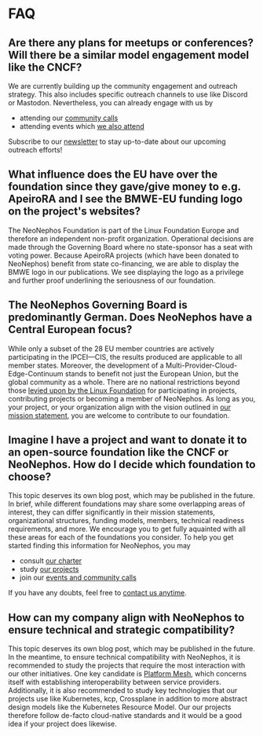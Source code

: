 # FAQ

## Are there any plans for meetups or conferences? Will there be a similar model engagement model like the CNCF?

We are currently building up the community engagement and outreach strategy. This also includes specific outreach channels to use like Discord or Mastodon. Nevertheless, you can already engage with us by

* attending our [community calls](https://neonephos.org/events/month/)
* attending events which [we also attend](https://neonephos.org/events/month/)

Subscribe to our [newsletter](https://lists.neonephos.org/g/newsletter) to stay up-to-date about our upcoming outreach efforts!

## What influence does the EU have over the foundation since they gave/give money to e.g. ApeiroRA and I see the BMWE-EU funding logo on the project's websites?

The NeoNephos Foundation is part of the Linux Foundation Europe and therefore an independent non-profit organization. Operational decisions are made through the Governing Board where no state-sponsor has a seat with voting power. 
Because ApeiroRA projects (which have been donated to NeoNephos) benefit from state co-financing, we are able to display the BMWE logo in our publications. We see displaying the logo as a privilege and further proof underlining the seriousness of our foundation.

## The NeoNephos Governing Board is predominantly German. Does NeoNephos have a Central European focus?

While only a subset of the 28 EU member countries are actively participating in the IPCEI—CIS, the results produced are applicable to all member states. Moreover, the development of a Multi-Provider-Cloud-Edge-Continuum stands to benefit not just the European Union, but the global community as a whole. There are no national restrictions beyond those [levied upon by the Linux Foundation](https://www.linuxfoundation.org/blog/navigating-global-regulations-and-open-source-us-ofac-sanctions) for participating in projects, contributing projects or becoming a member of NeoNephos. As long as you, your project, or your organization align with the vision outlined in [our mission statement](https://cdn.platform.linuxfoundation.org/agreements/neonephos-foundation.pdf?__hstc=81619592.b399ecdf5f859a9f55ff3dc8bf8218d5.1748238689615.1750925463455.1750928571631.75&__hssc=81619592.1.1750928571631&__hsfp=1765797706), you are welcome to contribute to our foundation.

## Imagine I have a project and want to donate it to an open-source foundation like the CNCF or NeoNephos. How do I decide which foundation to choose?

This topic deserves its own blog post, which may be published in the future. In brief, while different foundations may share some overlapping areas of interest, they can differ significantly in their mission statements, organizational structures, funding models, members, technical readiness requirements, and more. We encourage you to get fully aquainted with all these areas for each of the foundations you consider. To help you get started finding this information for NeoNephos, you may

* consult [our charter](https://cdn.platform.linuxfoundation.org/agreements/neonephos-foundation.pdf?__hstc=81619592.b399ecdf5f859a9f55ff3dc8bf8218d5.1748238689615.1750925463455.1750928571631.75&__hssc=81619592.1.1750928571631&__hsfp=1765797706)
* study [our projects](https://neonephos.org/projects)
* join our [events and community calls](https://neonephos.org/events)

If you have any doubts, feel free to [contact us anytime](https://neonephos.org/contact).

## How can my company align with NeoNephos to ensure technical and strategic compatibility?

This topic deserves its own blog post, which may be published in the future. In the meantime, to ensure technical compatibility with NeoNephos, it is recommended to study the projects that require the most interaction with our other initiatives.
One key candidate is [Platform Mesh](https://github.com/platform-mesh), which concerns itself with establishing interoperability between service providers. Additionally, it is also recommended to study key technologies that our projects use like Kubernetes, kcp, Crossplane in addition to more abstract design models like the Kubernetes Resource Model. Our our projects therefore follow de-facto cloud-native standards and it would be a good idea if your project does likewise.
